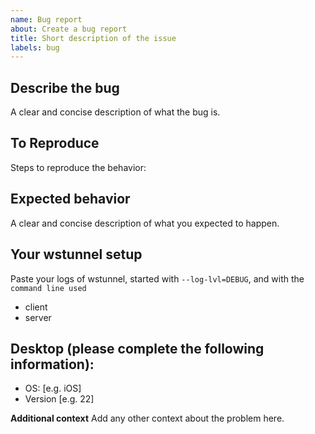 ```yaml
---
name: Bug report
about: Create a bug report
title: Short description of the issue
labels: bug
---
```


## Describe the bug
A clear and concise description of what the bug is.

## To Reproduce
Steps to reproduce the behavior:

## Expected behavior
A clear and concise description of what you expected to happen.

## Your wstunnel setup
Paste your logs of wstunnel, started with `--log-lvl=DEBUG`, and with the `command line used`
 - client
 - server

## Desktop (please complete the following information):
 - OS: [e.g. iOS]
 - Version [e.g. 22]

**Additional context**
Add any other context about the problem here.
